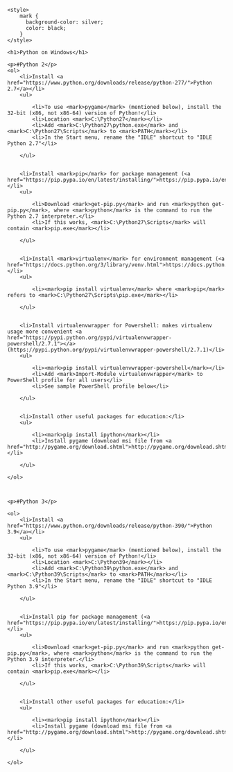 	<style>
		mark { 
		  background-color: silver;
		  color: black;
		}
	</style>
</head>
<body>

	<h1>Python on Windows</h1>	

	<p>#Python 2</p>
	<ol>
		<li>Install <a href="https://www.python.org/downloads/release/python-277/">Python 2.7</a></li>
		<ul>

			<li>To use <mark>pygame</mark> (mentioned below), install the 32-bit (x86, not x86-64) version of Python!</li>
			<li>Location <mark>C:\Python27</mark></li>
			<li>Add <mark>C:\Python27\python.exe</mark> and <mark>C:\Python27\Scripts</mark> to <mark>PATH</mark></li>
			<li>In the Start menu, rename the "IDLE" shortcut to "IDLE Python 2.7"</li>

		</ul>


		<li>Install <mark>pip</mark> for package management (<a href="https://pip.pypa.io/en/latest/installing/">https://pip.pypa.io/en/latest/installing/</a>)</li>
		<ul>

			<li>Download <mark>get-pip.py</mark> and run <mark>python get-pip.py</mark>, where <mark>python</mark> is the command to run the Python 2.7 interpreter.</li>
			<li>If this works, <mark>C:\Python27\Scripts</mark> will contain <mark>pip.exe</mark></li>
	
		</ul>


		<li>Install <mark>virtualenv</mark> for environment management (<a href="https://docs.python.org/3/library/venv.html">https://docs.python.org/3/library/venv.html</a>)</li>
		<ul>

			<li><mark>pip install virtualenv</mark> where <mark>pip</mark> refers to <mark>C:\Python27\Scripts\pip.exe</mark></li>
	
		</ul>


		<li>Install virtualenvwrapper for Powershell: makes virtualenv usage more convenient <a href="https://pypi.python.org/pypi/virtualenvwrapper-powershell/2.7.1"></a> (https://pypi.python.org/pypi/virtualenvwrapper-powershell/2.7.1)</li>
		<ul>

			<li><mark>pip install virtualenvwrapper-powershell</mark></li>
			<li>Add <mark>Import-Module virtualenvwrapper</mark> to PowerShell profile for all users</li>
			<li>See sample PowerShell profile below</li>

		</ul>


		<li>Install other useful packages for education:</li>
		<ul>

			<li><mark>pip install ipython</mark></li>
			<li>Install pygame (download msi file from <a href="http://pygame.org/download.shtml">http://pygame.org/download.shtml</a>)</li>
	
		</ul>

	</ol>



	<p>#Python 3</p>
	
	<ol>
		<li>Install <a href="https://www.python.org/downloads/release/python-390/">Python 3.9</a></li>
		<ul>

			<li>To use <mark>pygame</mark> (mentioned below), install the 32-bit (x86, not x86-64) version of Python!</li>
			<li>Location <mark>C:\Python39</mark></li>
			<li>Add <mark>C:\Python39\python.exe</mark> and <mark>C:\Python39\Scripts</mark> to <mark>PATH</mark></li>
			<li>In the Start menu, rename the "IDLE" shortcut to "IDLE Python 3.9"</li>

		</ul>


		<li>Install pip for package management (<a href="https://pip.pypa.io/en/latest/installing/">https://pip.pypa.io/en/latest/installing/</a>)</li>
		<ul>

			<li>Download <mark>get-pip.py</mark> and run <mark>python get-pip.py</mark>, where <mark>python</mark> is the command to run the Python 3.9 interpreter.</li>
			<li>If this works, <mark>C:\Python39\Scripts</mark> will contain <mark>pip.exe</mark></li>

		</ul>


		<li>Install other useful packages for education:</li>
		<ul>

			<li><mark>pip install ipython</mark></li>
			<li>Install pygame (download msi file from <a href="http://pygame.org/download.shtml">http://pygame.org/download.shtml</a>)</li>

		</ul>

	</ol>	

			
</body>
</html>
